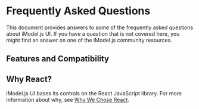 # Frequently Asked Questions

This document provides answers to some of the frequently asked questions about iModel.js UI.
If you have a question that is not covered here, you might find an answer on one of the iModel.js community resources.

## Features and Compatibility

## Why React?

iModel.js UI bases its controls on the React JavaScript library. For more information about why, see [Why We Chose React](./React.md).
